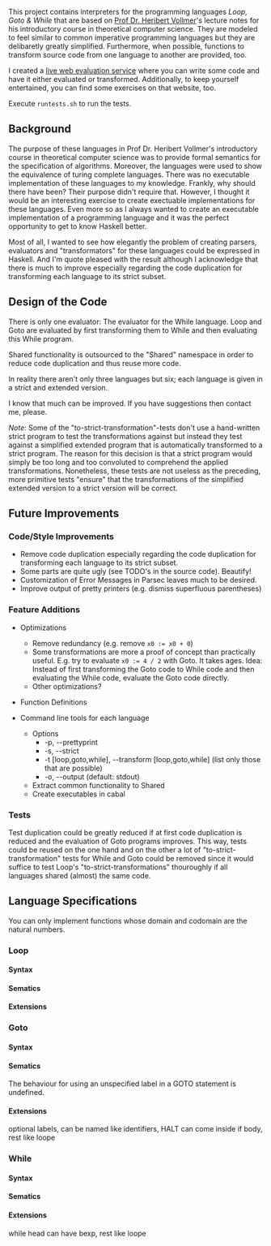 This project contains interpreters for the programming languages *Loop, Goto
& While* that are based on [Prof Dr. Heribert Vollmer][vollmer]'s lecture notes
for his introductory course in theoretical computer science. They are modeled
to feel similar to common imperative programming languages but they are
delibaretly greatly simplified. Furthermore, when possible, functions to
transform source code from one language to another are provided, too.

  [vollmer]: http://www.thi.uni-hannover.de/en/homepage/people/heribert-vollmer/

I created a [live web evaluation service][evalservice] where you can write some
code and have it either evaluated or transformed. Additionally, to keep
yourself entertained, you can find some exercises on that website, too.

  [evalservice]: http://loopgotowhile.eugenkiss.com/

Execute `runtests.sh` to run the tests.


Background
----------

The purpose of these languages in Prof Dr. Heribert Vollmer's introductory
course in theoretical computer science was to provide formal semantics for the
specification of algorithms. Moreover, the languages were used to show the
equivalence of turing complete languages. There was no executable
implementation of these languages to my knowledge. Frankly, why should there
have been? Their purpose didn't require that. However, I thought it would be an
interesting exercise to create exectuable implementations for these languages.
Even more so as I always wanted to create an executable implementation of
a programming language and it was the perfect opportunity to get to know
Haskell better.

Most of all, I wanted to see how elegantly the problem of creating parsers,
evaluators and "transformators" for these languages could be expressed in
Haskell. And I'm quote pleased with the result although I acknowledge that
there is much to improve especially regarding the code duplication for
transforming each language to its strict subset. 


Design of the Code
------------------

There is only one evaluator: The evaluator for the While language. Loop and
Goto are evaluated by first transforming them to While and then evaluating this
While program.

Shared functionality is outsourced to the "Shared" namespace in order to reduce
code duplication and thus reuse more code.

In reality there aren't only three languages but six; each language is given in
a strict and extended version.

I know that much can be improved. If you have suggestions then contact me,
please.

*Note*: Some of the "to-strict-transformation"-tests don't use a hand-written
strict program to test the transformations against but instead they test
against a simplified extended program that is automatically transformed to
a strict program. The reason for this decision is that a strict program would
simply be too long and too convoluted to comprehend the applied
transformations. Nonetheless, these tests are not useless as the preceding,
more primitive tests "ensure" that the transformations of the simplified
extended version to a strict version will be correct.



Future Improvements
-------------------

### Code/Style Improvements

- Remove code duplication especially regarding the code duplication for
  transforming each language to its strict subset.
- Some parts are quite ugly (see TODO's in the source code). Beautify!
- Customization of Error Messages in Parsec leaves much to be desired.
- Improve output of pretty printers (e.g. dismiss superfluous parentheses)



### Feature Additions

- Optimizations
    - Remove redundancy (e.g. remove `x0 := x0 + 0`)
    - Some transformations are more a proof of concept than practically useful.
      E.g. try to evaluate `x0 := 4 / 2` with Goto. It takes ages. Idea:
      Instead of first transforming the Goto code to While code and then
      evaluating the While code, evaluate the Goto code directly.
    - Other optimizations?

- Function Definitions

- Command line tools for each language
    - Options
        - -p, --prettyprint 
        - -s, --strict
        - -t [loop,goto,while], --transform [loop,goto,while] (list only those that are possible)
        - -o, --output (default: stdout)
    - Extract common functionality to Shared
    - Create executables in cabal


### Tests

Test duplication could be greatly reduced if at first code duplication is
reduced and the evaluation of Goto programs improves. This way, tests could be
reused on the one hand and on the other a lot of "to-strict-transformation"
tests for While and Goto could be removed since it would suffice to test Loop's
"to-strict-transformations" thouroughly if all languages shared (almost) the
same code. 


Language Specifications
-----------------------

You can only implement functions whose domain and codomain are the natural
numbers.


### Loop

#### Syntax

#### Sematics

#### Extensions


### Goto

#### Syntax

#### Sematics

The behaviour for using an unspecified label in a GOTO statement is undefined.

#### Extensions

optional labels, can be named like identifiers,
HALT can come inside if body, rest like loope


### While

#### Syntax

#### Sematics

#### Extensions

while head can have bexp, rest like loope
